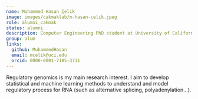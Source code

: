 ```yaml
---
name: Muhammed Hasan Çelik
image: images/cakmaklab/m-hasan-celik.jpeg
role: alumni_cakmak
status: alumni
description: Computer Engineering PhD student at University of California, Irvine
group: alum
links:
  github: MuhammedHasan
  email: mcelik@uci.edu
  orcid: 0000-0001-7185-3711
---
```


Regulatory genomics is my main research interest. I aim to develop statistical and machine learning methods to understand and model regulatory process for RNA (such as alternative splicing, polyadenylation...).
